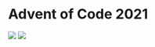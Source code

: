Advent of Code 2021
===================

![](https://img.shields.io/badge/stars%20⭐-32-yellow) ![](https://img.shields.io/badge/days%20completed-16-red)